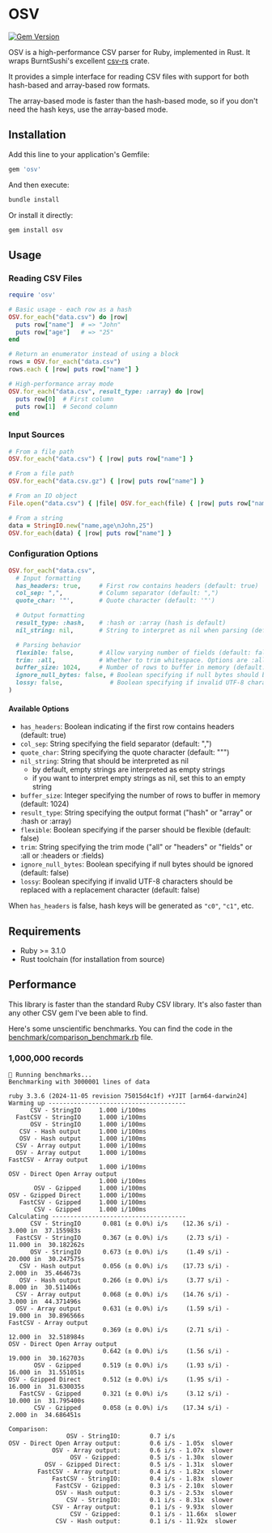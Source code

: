 # OSV

[![Gem Version](https://badge.fury.io/rb/osv.svg)](https://badge.fury.io/rb/osv)

OSV is a high-performance CSV parser for Ruby, implemented in Rust. It wraps BurntSushi's excellent [csv-rs](https://github.com/BurntSushi/rust-csv) crate.

It provides a simple interface for reading CSV files with support for both hash-based and array-based row formats.

The array-based mode is faster than the hash-based mode, so if you don't need the hash keys, use the array-based mode.

## Installation

Add this line to your application's Gemfile:

```ruby
gem 'osv'
```

And then execute:

```bash
bundle install
```

Or install it directly:

```bash
gem install osv
```

## Usage

### Reading CSV Files

```ruby
require 'osv'

# Basic usage - each row as a hash
OSV.for_each("data.csv") do |row|
  puts row["name"]  # => "John"
  puts row["age"]   # => "25"
end

# Return an enumerator instead of using a block
rows = OSV.for_each("data.csv")
rows.each { |row| puts row["name"] }

# High-performance array mode
OSV.for_each("data.csv", result_type: :array) do |row|
  puts row[0]  # First column
  puts row[1]  # Second column
end
```

### Input Sources

```ruby
# From a file path
OSV.for_each("data.csv") { |row| puts row["name"] }

# From a file path
OSV.for_each("data.csv.gz") { |row| puts row["name"] }

# From an IO object
File.open("data.csv") { |file| OSV.for_each(file) { |row| puts row["name"] } }

# From a string
data = StringIO.new("name,age\nJohn,25")
OSV.for_each(data) { |row| puts row["name"] }
```

### Configuration Options

```ruby
OSV.for_each("data.csv",
  # Input formatting
  has_headers: true,     # First row contains headers (default: true)
  col_sep: ",",          # Column separator (default: ",")
  quote_char: '"',       # Quote character (default: '"')

  # Output formatting
  result_type: :hash,    # :hash or :array (hash is default)
  nil_string: nil,       # String to interpret as nil when parsing (default: nil)

  # Parsing behavior
  flexible: false,       # Allow varying number of fields (default: false)
  trim: :all,            # Whether to trim whitespace. Options are :all, :headers, or :fields (default: nil)
  buffer_size: 1024,     # Number of rows to buffer in memory (default: 1024)
  ignore_null_bytes: false, # Boolean specifying if null bytes should be ignored (default: false)
  lossy: false,             # Boolean specifying if invalid UTF-8 characters should be replaced with a replacement character (default: false)
)
```

#### Available Options

- `has_headers`: Boolean indicating if the first row contains headers (default: true)
- `col_sep`: String specifying the field separator (default: ",")
- `quote_char`: String specifying the quote character (default: "\"")
- `nil_string`: String that should be interpreted as nil
  - by default, empty strings are interpreted as empty strings
  - if you want to interpret empty strings as nil, set this to an empty string
- `buffer_size`: Integer specifying the number of rows to buffer in memory (default: 1024)
- `result_type`: String specifying the output format ("hash" or "array" or :hash or :array)
- `flexible`: Boolean specifying if the parser should be flexible (default: false)
- `trim`: String specifying the trim mode ("all" or "headers" or "fields" or :all or :headers or :fields)
- `ignore_null_bytes`: Boolean specifying if null bytes should be ignored (default: false)
- `lossy`: Boolean specifying if invalid UTF-8 characters should be replaced with a replacement character (default: false)

When `has_headers` is false, hash keys will be generated as `"c0"`, `"c1"`, etc.

## Requirements

- Ruby >= 3.1.0
- Rust toolchain (for installation from source)

## Performance

This library is faster than the standard Ruby CSV library. It's also faster than any other CSV gem I've been able to find.

Here's some unscientific benchmarks. You can find the code in the [benchmark/comparison_benchmark.rb](benchmark/comparison_benchmark.rb) file.

### 1,000,000 records

```
🏃 Running benchmarks...
Benchmarking with 3000001 lines of data

ruby 3.3.6 (2024-11-05 revision 75015d4c1f) +YJIT [arm64-darwin24]
Warming up --------------------------------------
      CSV - StringIO     1.000 i/100ms
  FastCSV - StringIO     1.000 i/100ms
      OSV - StringIO     1.000 i/100ms
   CSV - Hash output     1.000 i/100ms
   OSV - Hash output     1.000 i/100ms
  CSV - Array output     1.000 i/100ms
  OSV - Array output     1.000 i/100ms
FastCSV - Array output
                         1.000 i/100ms
OSV - Direct Open Array output
                         1.000 i/100ms
       OSV - Gzipped     1.000 i/100ms
OSV - Gzipped Direct     1.000 i/100ms
   FastCSV - Gzipped     1.000 i/100ms
       CSV - Gzipped     1.000 i/100ms
Calculating -------------------------------------
      CSV - StringIO      0.081 (± 0.0%) i/s    (12.36 s/i) -      3.000 in  37.155983s
  FastCSV - StringIO      0.367 (± 0.0%) i/s     (2.73 s/i) -     11.000 in  30.182262s
      OSV - StringIO      0.673 (± 0.0%) i/s     (1.49 s/i) -     20.000 in  30.247575s
   CSV - Hash output      0.056 (± 0.0%) i/s    (17.73 s/i) -      2.000 in  35.464673s
   OSV - Hash output      0.266 (± 0.0%) i/s     (3.77 s/i) -      8.000 in  30.511406s
  CSV - Array output      0.068 (± 0.0%) i/s    (14.76 s/i) -      3.000 in  44.371496s
  OSV - Array output      0.631 (± 0.0%) i/s     (1.59 s/i) -     19.000 in  30.896566s
FastCSV - Array output
                          0.369 (± 0.0%) i/s     (2.71 s/i) -     12.000 in  32.518984s
OSV - Direct Open Array output
                          0.642 (± 0.0%) i/s     (1.56 s/i) -     19.000 in  30.162703s
       OSV - Gzipped      0.519 (± 0.0%) i/s     (1.93 s/i) -     16.000 in  31.551051s
OSV - Gzipped Direct      0.512 (± 0.0%) i/s     (1.95 s/i) -     16.000 in  31.630035s
   FastCSV - Gzipped      0.321 (± 0.0%) i/s     (3.12 s/i) -     10.000 in  31.795400s
       CSV - Gzipped      0.058 (± 0.0%) i/s    (17.34 s/i) -      2.000 in  34.686451s

Comparison:
                OSV - StringIO:        0.7 i/s
OSV - Direct Open Array output:        0.6 i/s - 1.05x  slower
            OSV - Array output:        0.6 i/s - 1.07x  slower
                 OSV - Gzipped:        0.5 i/s - 1.30x  slower
          OSV - Gzipped Direct:        0.5 i/s - 1.31x  slower
        FastCSV - Array output:        0.4 i/s - 1.82x  slower
            FastCSV - StringIO:        0.4 i/s - 1.83x  slower
             FastCSV - Gzipped:        0.3 i/s - 2.10x  slower
             OSV - Hash output:        0.3 i/s - 2.53x  slower
                CSV - StringIO:        0.1 i/s - 8.31x  slower
            CSV - Array output:        0.1 i/s - 9.93x  slower
                 CSV - Gzipped:        0.1 i/s - 11.66x  slower
             CSV - Hash output:        0.1 i/s - 11.92x  slower
```
